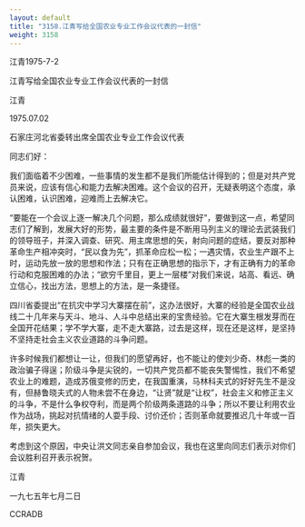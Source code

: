 ```yaml
---
layout: default
title: "3158.江青写给全国农业专业工作会议代表的一封信"
weight: 3158
---
```


江青1975-7-2

江青写给全国农业专业工作会议代表的一封信

江青

1975.07.02

石家庄河北省委转出席全国农业专业工作会议代表

同志们好：

我们面临着不少困难，一些事情的发生都不是我们所能估计得到的；但是对共产党员来说，应该有信心和能力去解决困难。这个会议的召开，无疑表明这个态度，承认困难，认识困难，迎难而上去解决它。

“要能在一个会议上逐一解决几个问题，那么成绩就很好”，要做到这一点，希望同志们了解到，发展大好的形势，最主要的条件是不断用马列主义的理论去武装我们的领导班子，并深入调查、研究、用主席思想的矢，射向问题的症结，要反对那种革命生产相冲突时，“民以食为先”，抓革命应松一松；一遇灾情，农业生产跟不上时，运动先放一放的思想和作法；只有在正确思想的指示下，才有正确有力的革命行动和克服困难的办法；“欲穷千里目，更上一层楼”对我们来说，站高、看远、确立信心，找出方法，思想上的方法，是一条捷径。

四川省委提出“在抗灾中学习大寨摆在前”，这办法很好，大寨的经验是全国农业战线二十几年来与天斗、地斗、人斗中总结出来的宝贵经验。它在大寨生根发芽而在全国开花结果；学不学大寨，走不走大寨路，过去是这样，现在还是这样，是坚持不坚持走社会主义农业道路的斗争问题。

许多时候我们都想让一让，但我们的愿望再好，也不能让的使刘少奇、林彪一类的政治骗子得逞；阶级斗争是尖锐的，一切共产党员都不能丧失警惕性，我们不希望农业上的难题，造成苏俄变修的历史，在我国重演，马林科夫式的好好先生不是没有，但赫鲁晓夫式的人物未尝不在身边，“让贤”就是“让权”，社会主义和修正主义的斗争，不是什么争权夺利，而是两个阶级两条道路的斗争；所以不要让利用农业作为战场，挑起对抗情绪的人耍手段、讨价还价；否则革命就要推迟几十年或一百年，损失更大。

考虑到这个原因，中央让洪文同志亲自参加会议，我也在这里向同志们表示对你们会议胜利召开表示祝贺。

江青

一九七五年七月二日

CCRADB

